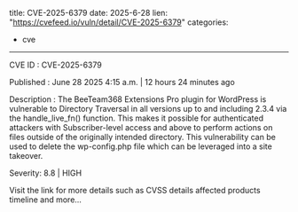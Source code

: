  
title: CVE-2025-6379
date: 2025-6-28
lien: "https://cvefeed.io/vuln/detail/CVE-2025-6379"
categories:
  - cve
---

CVE ID : CVE-2025-6379

Published :  June 28
2025
4:15 a.m. | 12 hours
24 minutes ago

Description : The BeeTeam368 Extensions Pro plugin for WordPress is vulnerable to Directory Traversal in all versions up to
and including
2.3.4 via the handle_live_fn() function. This makes it possible for authenticated attackers
with Subscriber-level access and above
to perform actions on files outside of the originally intended directory. This vulnerability can be used to delete the wp-config.php file
which can be leveraged into a site takeover.

Severity: 8.8 | HIGH

Visit the link for more details
such as CVSS details
affected products
timeline
and more...
